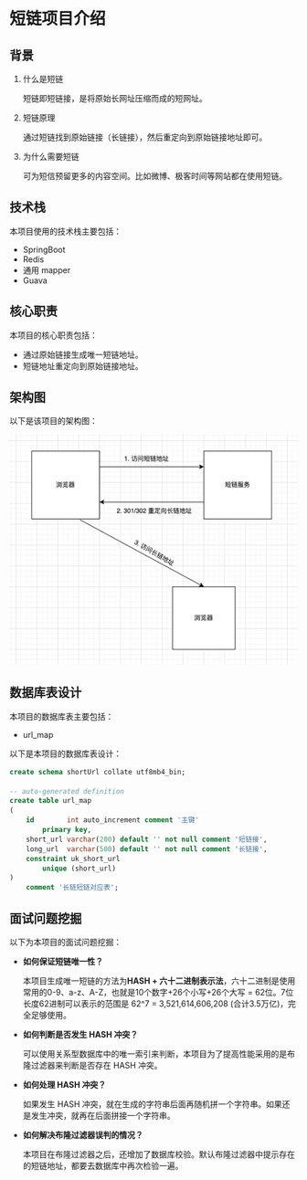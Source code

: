 # 短链项目介绍

## 背景

1. 什么是短链

   短链即短链接，是将原始长网址压缩而成的短网址。

2. 短链原理

   通过短链找到原始链接（长链接），然后重定向到原始链接地址即可。

3. 为什么需要短链

   可为短信预留更多的内容空间。比如微博、极客时间等网站都在使用短链。

## 技术栈

本项目使用的技术栈主要包括：

- SpringBoot
- Redis
- 通用 mapper
- Guava

## 核心职责

本项目的核心职责包括：

- 通过原始链接生成唯一短链地址。
- 短链地址重定向到原始链接地址。

## 架构图

以下是该项目的架构图：

![短链项目架构图](sql/%E7%9F%AD%E9%93%BE%E6%9E%B6%E6%9E%84%E5%9B%BE.png)
## 数据库表设计

本项目的数据库表主要包括：

- url_map

以下是本项目的数据库表设计：

```sql
create schema shortUrl collate utf8mb4_bin;

-- auto-generated definition
create table url_map
(
    id        int auto_increment comment '主键'
        primary key,
    short_url varchar(200) default '' not null comment '短链接',
    long_url  varchar(500) default '' not null comment '长链接',
    constraint uk_short_url
        unique (short_url)
)
    comment '长链短链对应表';
```



## 面试问题挖掘

以下为本项目的面试问题挖掘：

- **如何保证短链唯一性？**

  本项目生成唯一短链的方法为**HASH + 六十二进制表示法**，六十二进制是使用常用的0-9、a-z、A-Z，也就是10个数字+26个小写+26个大写 = 62位。7位长度62进制可以表示的范围是 62^7 = 3,521,614,606,208 (合计3.5万亿)，完全足够使用。

- **如何判断是否发生 HASH 冲突？**

  可以使用关系型数据库中的唯一索引来判断，本项目为了提高性能采用的是布隆过滤器来判断是否存在 HASH 冲突。

- **如何处理 HASH 冲突？**

  如果发生 HASH 冲突，就在生成的字符串后面再随机拼一个字符串。如果还是发生冲突，就再在后面拼接一个字符串。

- **如何解决布隆过滤器误判的情况？**

  本项目在布隆过滤器之后，还增加了数据库校验。默认布隆过滤器中提示存在的短链地址，都要去数据库中再次检验一遍。